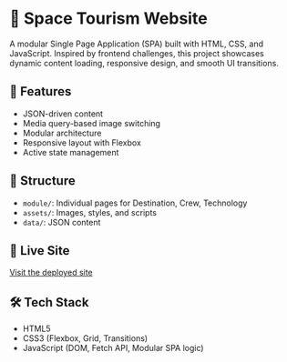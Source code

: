 # 🌌 Space Tourism Website

A modular Single Page Application (SPA) built with HTML, CSS, and JavaScript. Inspired by frontend challenges, this project showcases dynamic content loading, responsive design, and smooth UI transitions.

## 🚀 Features
- JSON-driven content
- Media query-based image switching
- Modular architecture
- Responsive layout with Flexbox
- Active state management

## 📁 Structure
- `module/`: Individual pages for Destination, Crew, Technology
- `assets/`: Images, styles, and scripts
- `data/`: JSON content

## 🔗 Live Site
[Visit the deployed site](https://jeetpal000.github.io/Space-Tourism/index.html)

## 🛠️ Tech Stack
- HTML5
- CSS3 (Flexbox, Grid, Transitions)
- JavaScript (DOM, Fetch API, Modular SPA logic)
